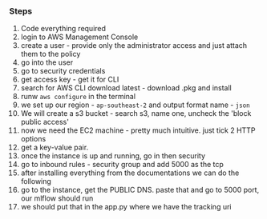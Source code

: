 ### Steps
1. Code everything required
2. login to AWS Management Console
3. create a user - provide only the administrator access and just attach them to the policy
4. go into the user
5. go to security credentials
6. get access key - get it for CLI
7. search for AWS CLI download latest - download .pkg and install
8. runw `aws configure` in the terminal
9. we set up our region - `ap-southeast-2` and output format name - `json`
10. We will create a s3 bucket - search s3, name one, uncheck the 'block public access'
11. now we need the EC2 machine - pretty much intuitive. just tick 2 HTTP options
12. get a key-value pair.
13. once the instance is up and running, go in then security
14. go to inbound rules - security group and add 5000 as the tcp
15. after installing everything from the documentations we can do the following
16. go to the instance, get the PUBLIC DNS. paste that and go to 5000 port, our mlflow should run
17. we should put that in the app.py where we have the tracking uri